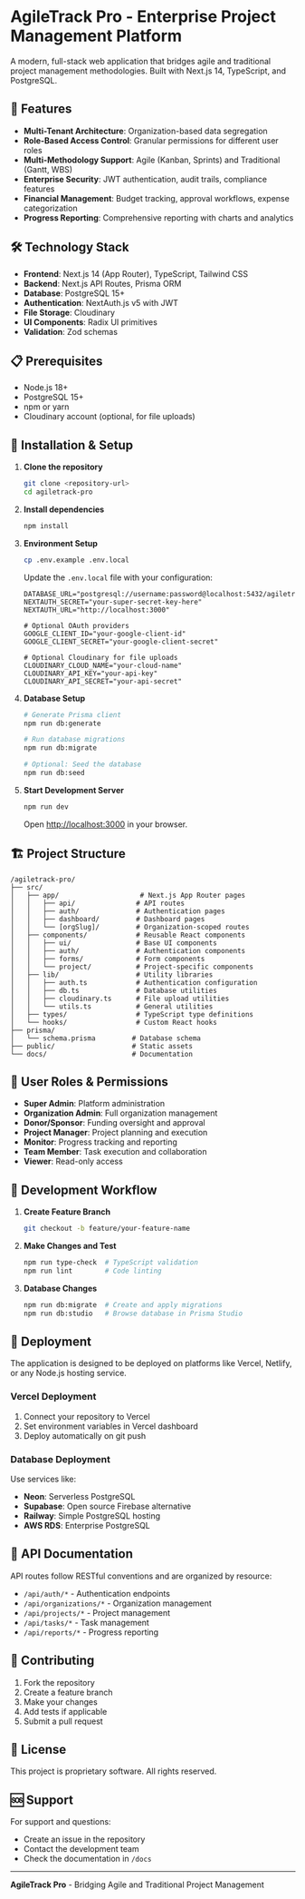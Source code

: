 # AgileTrack Pro - Enterprise Project Management Platform

A modern, full-stack web application that bridges agile and traditional project management methodologies. Built with Next.js 14, TypeScript, and PostgreSQL.

## 🚀 Features

- **Multi-Tenant Architecture**: Organization-based data segregation
- **Role-Based Access Control**: Granular permissions for different user roles
- **Multi-Methodology Support**: Agile (Kanban, Sprints) and Traditional (Gantt, WBS)
- **Enterprise Security**: JWT authentication, audit trails, compliance features
- **Financial Management**: Budget tracking, approval workflows, expense categorization
- **Progress Reporting**: Comprehensive reporting with charts and analytics

## 🛠 Technology Stack

- **Frontend**: Next.js 14 (App Router), TypeScript, Tailwind CSS
- **Backend**: Next.js API Routes, Prisma ORM
- **Database**: PostgreSQL 15+
- **Authentication**: NextAuth.js v5 with JWT
- **File Storage**: Cloudinary
- **UI Components**: Radix UI primitives
- **Validation**: Zod schemas

## 📋 Prerequisites

- Node.js 18+ 
- PostgreSQL 15+
- npm or yarn
- Cloudinary account (optional, for file uploads)

## 🔧 Installation & Setup

1. **Clone the repository**
   ```bash
   git clone <repository-url>
   cd agiletrack-pro
   ```

2. **Install dependencies**
   ```bash
   npm install
   ```

3. **Environment Setup**
   ```bash
   cp .env.example .env.local
   ```
   
   Update the `.env.local` file with your configuration:
   ```env
   DATABASE_URL="postgresql://username:password@localhost:5432/agiletrack_pro"
   NEXTAUTH_SECRET="your-super-secret-key-here"
   NEXTAUTH_URL="http://localhost:3000"
   
   # Optional OAuth providers
   GOOGLE_CLIENT_ID="your-google-client-id"
   GOOGLE_CLIENT_SECRET="your-google-client-secret"
   
   # Optional Cloudinary for file uploads
   CLOUDINARY_CLOUD_NAME="your-cloud-name"
   CLOUDINARY_API_KEY="your-api-key"
   CLOUDINARY_API_SECRET="your-api-secret"
   ```

4. **Database Setup**
   ```bash
   # Generate Prisma client
   npm run db:generate
   
   # Run database migrations
   npm run db:migrate
   
   # Optional: Seed the database
   npm run db:seed
   ```

5. **Start Development Server**
   ```bash
   npm run dev
   ```
   
   Open [http://localhost:3000](http://localhost:3000) in your browser.
## 🏗 Project Structure

```
/agiletrack-pro/
├── src/
│   ├── app/                    # Next.js App Router pages
│   │   ├── api/               # API routes
│   │   ├── auth/              # Authentication pages
│   │   ├── dashboard/         # Dashboard pages
│   │   └── [orgSlug]/         # Organization-scoped routes
│   ├── components/            # Reusable React components
│   │   ├── ui/                # Base UI components
│   │   ├── auth/              # Authentication components
│   │   ├── forms/             # Form components
│   │   └── project/           # Project-specific components
│   ├── lib/                   # Utility libraries
│   │   ├── auth.ts            # Authentication configuration
│   │   ├── db.ts              # Database utilities
│   │   ├── cloudinary.ts      # File upload utilities
│   │   └── utils.ts           # General utilities
│   ├── types/                 # TypeScript type definitions
│   └── hooks/                 # Custom React hooks
├── prisma/
│   └── schema.prisma         # Database schema
├── public/                   # Static assets
└── docs/                     # Documentation
```

## 👥 User Roles & Permissions

- **Super Admin**: Platform administration
- **Organization Admin**: Full organization management
- **Donor/Sponsor**: Funding oversight and approval
- **Project Manager**: Project planning and execution
- **Monitor**: Progress tracking and reporting
- **Team Member**: Task execution and collaboration
- **Viewer**: Read-only access

## 🔄 Development Workflow

1. **Create Feature Branch**
   ```bash
   git checkout -b feature/your-feature-name
   ```

2. **Make Changes and Test**
   ```bash
   npm run type-check  # TypeScript validation
   npm run lint        # Code linting
   ```

3. **Database Changes**
   ```bash
   npm run db:migrate  # Create and apply migrations
   npm run db:studio   # Browse database in Prisma Studio
   ```

## 🚀 Deployment

The application is designed to be deployed on platforms like Vercel, Netlify, or any Node.js hosting service.

### Vercel Deployment

1. Connect your repository to Vercel
2. Set environment variables in Vercel dashboard
3. Deploy automatically on git push

### Database Deployment

Use services like:
- **Neon**: Serverless PostgreSQL
- **Supabase**: Open source Firebase alternative
- **Railway**: Simple PostgreSQL hosting
- **AWS RDS**: Enterprise PostgreSQL

## 📖 API Documentation

API routes follow RESTful conventions and are organized by resource:

- `/api/auth/*` - Authentication endpoints
- `/api/organizations/*` - Organization management
- `/api/projects/*` - Project management
- `/api/tasks/*` - Task management
- `/api/reports/*` - Progress reporting

## 🤝 Contributing

1. Fork the repository
2. Create a feature branch
3. Make your changes
4. Add tests if applicable
5. Submit a pull request

## 📄 License

This project is proprietary software. All rights reserved.

## 🆘 Support

For support and questions:
- Create an issue in the repository
- Contact the development team
- Check the documentation in `/docs`

---

**AgileTrack Pro** - Bridging Agile and Traditional Project Management